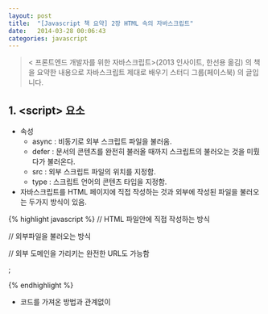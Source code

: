 ```yaml
---
layout: post
title:  "[Javascript 책 요약] 2장 HTML 속의 자바스크립트"
date:   2014-03-28 00:06:43
categories: javascript
---
```

<blockquote>
< 프론트엔드 개발자를 위한 자바스크립트>(2013 인사이트, 한선용 옮김) 의 책을 요약한 내용으로 자바스크립트 제대로 배우기 스터디 그룹(페이스북) 의 글입니다.
</blockquote>

## 1. &lt;script&gt; 요소

 - 속성  
   	* async : 비동기로 외부 스크립트 파일을 불러옴.  
   	* defer : 문서의 콘텐츠를 완전히 불러올 때까지 스크립트의 불러오는 것을 미뤘다가 불러온다.  
	* src : 외부 스크립트 파일의 위치를 지정함.
	* type : 스크립트 언어의 콘텐츠 타입을 지정함. 
 - 자바스크립트를 HTML 페이지에 직접 작성하는 것과 외부에 작성된 파일을 불러오는 두가지 방식이 있음.   
 
 {% highlight javascript %}
 // HTML 파일안에 직접 작성하는 방식
 <script type="text/javascript">
 function sayHelloWorld() {
 	alert("Hello World!");
 }
 </script>

 // 외부파일을 불러오는 방식
 <script type="text/javascript" src="example.js"></script>

 // 외부 도메인을 가리키는 완전한 URL도 가능함
 <script type="text/javascript" src="http://www.somewhere.com/example.js"></script>;
 {% endhighlight %}
 
- 코드를 가져온 방법과 관계없이 <script> 요소는 실행된 순서대로 실행함
  	* defer와 async 속성이 있을때는 예외이다.
- 비동기 스크립트
  	* 두개의 스크립트를 async로 로드할 경우 서로 의존성의 문제가 발생할 수 있다 (순서를 보장하지 못함)
  	* DOM을 다루는 스크립트는 비동기로 하지 않는 것이 좋다.
- 태그위치
  	* <head> 요소 안에 쓰는 것이 전통적인 방식.
  	* 전통방식은 자바스크립트의 로딩이 길어질 경우 로딩동안 브라우저에 아무것도 보이지 않는 현상이 생김.
  	* 그래서 <body&gt;의 맨 마지막에 위치시킴.
- 인라인 코드보다 외부 파일로 분리하는 것을 추천함.
  	* 외부파일을 캐싱하므로 다른페이지에서 로딩하는 시간을 단축시킬 수 있고
  	* XHTML의 규칙에 영향을 받지 않아 편법을 쓰지 않아도 된다는 것과 관리가 쉬워진다는 이점이 생긴다.
  
## 2. 문서모드

- 익스플로러 5.5에서 문서모드라는 개념을 도입함.
- 문서 모드로 쿽스모드와 표준모드, 거의 표준모드가 존재함.
  	* 쿽스모드는 익스플로러5 인 것처럼 행동하고 여러 비표준기능을 사용함.
  	* 쿽스모드에서는 브라우저의 일관성을 전혀기대할 수 없음.
  	* 표준모드는 표준에 가까운 방식으로 동작함.
  	* 거의표준모드는 표준만큼 엄격한 규칙을 갖지 않고 이미지 주변 공백처리의 차이가 있음.
  	* 문서의 시작에 독타입을 쓰지 않으면 쿽스모드를 사용함.
- 표준모드를 사용할 수 있는 독타입

 {% highlight html %}
 <!-- HTML 4.01 Strict -->
<!DOCTYPE HTML PUBLIC "-//W3C//DTD HTML 4.01//EN" "http://www.w3.org/TR/html4/strict.dtd">

<!-- XHTML 1.0 Strict -->
<!DOCTYPE html PUBLIC "-//W3C//DTD XHTML 1.0 Strict//EN" "http://www.w3.org/TR/xhtml1/DTD/xhtml1-strict.dtd">

<!-- HTML5 -->
<!DOCTYPE html>
 {% endhighlight %}
  
## 3. &lt;noscript&gt; 요소
- 브라우저가 자바스크립트를 지원하지 않을 때 또는 스크립트 지원이 꺼져 있을 때 콘텐츠를 제공하기 위해 사용할 수 있다.
